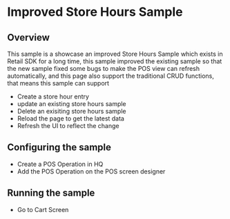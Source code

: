 # Improved Store Hours Sample
## Overview
This sample is a showcase an improved Store Hours Sample which exists in Retail SDK  for a long time, this sample improved the existing sample so that the new sample fixed some bugs to make the POS view can refresh automatically, and this page also support the traditional CRUD functions, that means this sample can support 
- Create a store hour entry
- update an existing store hours sample
- Delete an exisiting store hours sample
- Reload the page to get the latest data
- Refresh the UI to reflect the change
## Configuring the sample
- Create a POS  Operation in HQ
- Add the POS Operation on the POS screen designer

## Running the sample
- Go to Cart Screen
